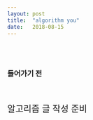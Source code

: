 ```yaml
---
layout: post
title:  "algorithm you"
date:   2018-08-15
---
```


<br>
<br>
<h3 style='width: 100%;'>들어가기 전</h3>
<br>
<p style='font-size:20px;'>알고리즘 글 작성 준비</p>

